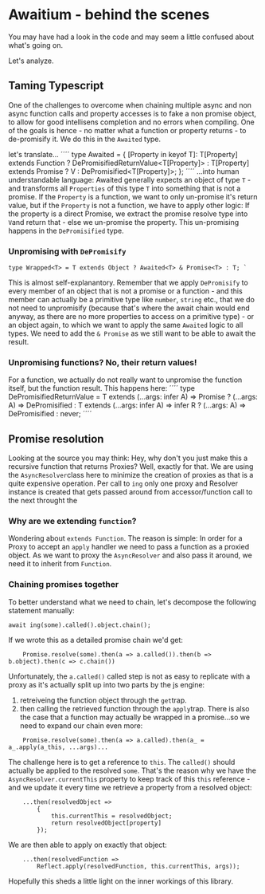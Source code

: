 # Awaitium - behind the scenes

You may have had a look in the code and may seem a little confused about what's going on.

Let's analyze.

## Taming Typescript
One of the challenges to overcome when chaining multiple async and non async function calls and property accesses is to fake a non promise object, to allow for good intellisens completion and no errors when compiling.
One of the goals is hence - no matter what a function or property returns - to de-promisify it. We do this in the `Awaited` type.

let's translate... 
´´´´
type Awaited<T extends Object> = { 
    [Property in keyof T]: 
        T[Property] extends Function ? DePromisifiedReturnValue<T[Property]> :
        T[Property] extends Promise<infer V> ? V : 
        DePromisified<T[Property]>; 
    };
´´´´
...into human understandable language:
Awaited generally expects an object of type `T` - and transforms all `Properties` of this type `T` into something that is not a promise. If the `Property` is a function, we want to only un-promise it's return value, but if the `Property` is not a function, we have to apply other logic: If the property is a direct Promise, we extract the promise resolve type into `V`and return that - else we un-promise the property. This un-promising happens in the `DePromisified` type.

### Unpromising with `DePromisify`
````
type Wrapped<T> = T extends Object ? Awaited<T> & Promise<T> : T; `
````
This is almost self-explanantory. Remember that we apply `DePromisify` to every member of an object that is not a promise or a function - and this member can actually be a primitive type like `number`, `string` etc., that we do not need to unpromisify (because that's where the await chain would end anyway, as there are no more properties to access on a primitive type) - or an object again, to which we want to apply the same `Awaited` logic to all types.
We need to add the `& Promise` as we still want to be able to await the result.

### Unpromising functions? No, their return values!
For a function, we actually do not really want to unpromise the function itself, but the function result. This happens here:
´´´´
type DePromisifiedReturnValue<T extends Function> =
    T extends (...args: infer A) => Promise<infer R> ? (...args: A) => DePromisified<R> :
    T extends (...args: infer A) => infer R ? (...args: A) => DePromisified<R> : never;
´´´´

## Promise resolution

Looking at the source you may think: Hey, why don't you just make this a recursive function that returns Proxies? Well, exactly for that. We are using the `AsyncResolver`class here to minimize the creation of proxies as that is a quite expensive operation. Per call to `ing` only one proxy and Resolver instance is created that gets passed around from accessor/function call to the next throught the 

### Why are we extending `function`?
Wondering about `extends Function`. The reason is simple: In order for a Proxy to accept an `apply` handler we need to pass a function as a proxied object. As we want to proxy the `AsyncResolver` and also pass it around, we need it to inherit from `Function`.

### Chaining promises together
To better understand what we need to chain, let's decompose the following statement manually:
````
await ing(some).called().object.chain();
````
If we wrote this as a detailed promise chain we'd get:
````
    Promise.resolve(some).then(a => a.called()).then(b => b.object).then(c => c.chain())
````
Unfortunately, the `a.called()` called step is not as easy to replicate with a proxy as it's actually split up into two parts by the js engine:
1. retreiveing the function object through the `get`trap.
2. then calling the retrieved function through the `apply`trap.
There is also the case that a function may actually be wrapped in a promise...so we need to expand our chain even more:
````
    Promise.resolve(some).then(a => a.called).then(a_ = a_.apply(a_this, ...args)...
````
The challenge here is to get a reference to `this`. The `called()` should actually be applied to the resolved `some`. 
That's the reason why we have the `AsyncResolver.currentThis` property to keep track of this `this` reference - and we update it every time we retrieve a property from a resolved object:
````
    ...then(resolvedObject =>
        {
            this.currentThis = resolvedObject;
            return resolvedObject[property]
        });
````
We are then able to apply on exactly that object:
````
    ...then(resolvedFunction => 
        Reflect.apply(resolvedFunction, this.currentThis, args));
````

Hopefully this sheds a little light on the inner workings of this library.